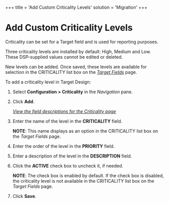 +++
title = 'Add Custom Criticality Levels'
solution = 'Migration'
+++

# Add Custom Criticality Levels

Criticality can be set for a Target field and is used for reporting
purposes.

Three criticality levels are installed by default: High, Medium and Low.
These DSP-supplied values cannot be edited or deleted.

New levels can be added. Once saved, these levels are available for
selection in the CRITICALITY list box on the *[Target
Fields](../Page_Desc/Target_Fields_H_Target_Design)* page.

To add a criticality level in Target Design:

1.  Select **Configuration \> Criticality** in the *Navigation* pane.

2.  Click **Add**.
    
    *[View the field descriptions for the Criticality
    page](../Page_Desc/Criticality)*

3.  Enter the name of the level in the **CRITICALITY** field.
    
    **NOTE**: This name displays as an option in the CRITICALITY list
    box on the *Target Fields* page.

4.  Enter the order of the level in the **PRIORITY** field.

5.  Enter a description of the level in the **DESCRIPTION** field.

6.  Click the **ACTIVE** check box to uncheck it, if needed.
    
    **NOTE**: The check box is enabled by default. If the check box is
    disabled, the criticality level is not available in the CRITICALITY
    list box on the *Target Fields* page.

7.  Click **Save**.

